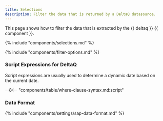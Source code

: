 ```yaml
---
title: Selections
description: Filter the data that is returned by a DeltaQ datasource.
---
```


This page shows how to filter the data that is extracted by the {{ deltaq }} {{ component }}.

{% include "components/selections.md" %}

{% include "components/filter-options.md" %}

### Script Expressions for DeltaQ

Script expressions are usually used to determine a dynamic date based on the current date. 

--8<-- "components/table/where-clause-syntax.md:script"

### Data Format

{% include "components/settings/sap-data-format.md"  %}
